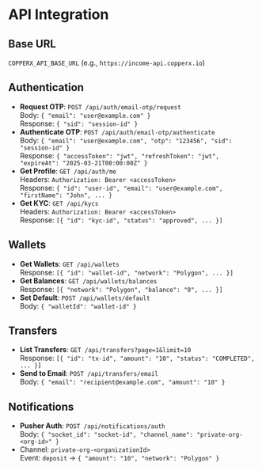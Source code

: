 # API Integration

## Base URL

`COPPERX_API_BASE_URL` (e.g., `https://income-api.copperx.io`)

## Authentication

- **Request OTP**: `POST /api/auth/email-otp/request`  
  Body: `{ "email": "user@example.com" }`  
  Response: `{ "sid": "session-id" }`
- **Authenticate OTP**: `POST /api/auth/email-otp/authenticate`  
  Body: `{ "email": "user@example.com", "otp": "123456", "sid": "session-id" }`  
  Response: `{ "accessToken": "jwt", "refreshToken": "jwt", "expireAt": "2025-03-21T00:00:00Z" }`
- **Get Profile**: `GET /api/auth/me`  
  Headers: `Authorization: Bearer <accessToken>`  
  Response: `{ "id": "user-id", "email": "user@example.com", "firstName": "John", ... }`
- **Get KYC**: `GET /api/kycs`  
  Headers: `Authorization: Bearer <accessToken>`  
  Response: `[{ "id": "kyc-id", "status": "approved", ... }]`

## Wallets

- **Get Wallets**: `GET /api/wallets`  
  Response: `[{ "id": "wallet-id", "network": "Polygon", ... }]`
- **Get Balances**: `GET /api/wallets/balances`  
  Response: `[{ "network": "Polygon", "balance": "0", ... }]`
- **Set Default**: `POST /api/wallets/default`  
  Body: `{ "walletId": "wallet-id" }`

## Transfers

- **List Transfers**: `GET /api/transfers?page=1&limit=10`  
  Response: `[{ "id": "tx-id", "amount": "10", "status": "COMPLETED", ... }]`
- **Send to Email**: `POST /api/transfers/email`  
  Body: `{ "email": "recipient@example.com", "amount": "10" }`

## Notifications

- **Pusher Auth**: `POST /api/notifications/auth`  
  Body: `{ "socket_id": "socket-id", "channel_name": "private-org-<org-id>" }`
- Channel: `private-org-<organizationId>`  
  Event: `deposit` → `{ "amount": "10", "network": "Polygon" }`
